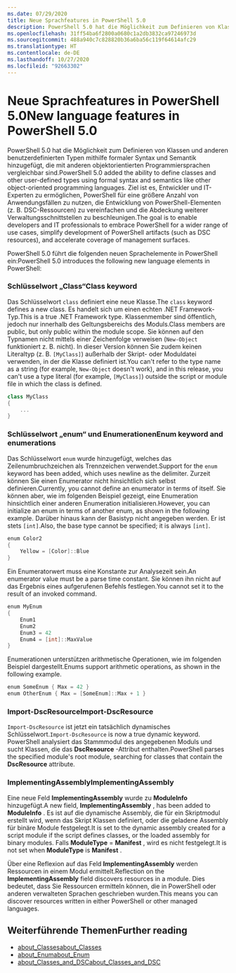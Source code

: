 ```yaml
---
ms.date: 07/29/2020
title: Neue Sprachfeatures in PowerShell 5.0
description: PowerShell 5.0 hat die Möglichkeit zum Definieren von Klassen und anderen benutzerdefinierten Typen mithilfe formaler Syntax und Semantik hinzugefügt, die mit anderen objektorientierten Programmiersprachen vergleichbar sind.
ms.openlocfilehash: 31ff54ba6f2800a0680c1a2db3832ca97246973d
ms.sourcegitcommit: 488a940c7c828820b36a6ba56c119f64614afc29
ms.translationtype: HT
ms.contentlocale: de-DE
ms.lasthandoff: 10/27/2020
ms.locfileid: "92663302"
---
```

# <a name="new-language-features-in-powershell-50"></a><span data-ttu-id="16398-103">Neue Sprachfeatures in PowerShell 5.0</span><span class="sxs-lookup"><span data-stu-id="16398-103">New language features in PowerShell 5.0</span></span>

<span data-ttu-id="16398-104">PowerShell 5.0 hat die Möglichkeit zum Definieren von Klassen und anderen benutzerdefinierten Typen mithilfe formaler Syntax und Semantik hinzugefügt, die mit anderen objektorientierten Programmiersprachen vergleichbar sind.</span><span class="sxs-lookup"><span data-stu-id="16398-104">PowerShell 5.0 added the ability to define classes and other user-defined types using formal syntax and semantics like other object-oriented programming languages.</span></span> <span data-ttu-id="16398-105">Ziel ist es, Entwickler und IT-Experten zu ermöglichen, PowerShell für eine größere Anzahl von Anwendungsfällen zu nutzen, die Entwicklung von PowerShell-Elementen (z. B. DSC-Ressourcen) zu vereinfachen und die Abdeckung weiterer Verwaltungsschnittstellen zu beschleunigen.</span><span class="sxs-lookup"><span data-stu-id="16398-105">The goal is to enable developers and IT professionals to embrace PowerShell for a wider range of use cases, simplify development of PowerShell artifacts (such as DSC resources), and accelerate coverage of management surfaces.</span></span>

<span data-ttu-id="16398-106">PowerShell 5.0 führt die folgenden neuen Sprachelemente in PowerShell ein:</span><span class="sxs-lookup"><span data-stu-id="16398-106">PowerShell 5.0 introduces the following new language elements in PowerShell:</span></span>

### <a name="class-keyword"></a><span data-ttu-id="16398-107">Schlüsselwort „Class“</span><span class="sxs-lookup"><span data-stu-id="16398-107">Class keyword</span></span>

<span data-ttu-id="16398-108">Das Schlüsselwort `class` definiert eine neue Klasse.</span><span class="sxs-lookup"><span data-stu-id="16398-108">The `class` keyword defines a new class.</span></span> <span data-ttu-id="16398-109">Es handelt sich um einen echten .NET Framework-Typ.</span><span class="sxs-lookup"><span data-stu-id="16398-109">This is a true .NET Framework type.</span></span> <span data-ttu-id="16398-110">Klassenmember sind öffentlich, jedoch nur innerhalb des Geltungsbereichs des Moduls.</span><span class="sxs-lookup"><span data-stu-id="16398-110">Class members are public, but only public within the module scope.</span></span> <span data-ttu-id="16398-111">Sie können auf den Typnamen nicht mittels einer Zeichenfolge verweisen (`New-Object` funktioniert z. B. nicht). In dieser Version können Sie zudem keinen Literaltyp (z. B. `[MyClass]`) außerhalb der Skript- oder Moduldatei verwenden, in der die Klasse definiert ist.</span><span class="sxs-lookup"><span data-stu-id="16398-111">You can't refer to the type name as a string (for example, `New-Object` doesn't work), and in this release, you can't use a type literal (for example, `[MyClass]`) outside the script or module file in which the class is defined.</span></span>

```powershell
class MyClass
{
    ...
}
```

### <a name="enum-keyword-and-enumerations"></a><span data-ttu-id="16398-112">Schlüsselwort „enum“ und Enumerationen</span><span class="sxs-lookup"><span data-stu-id="16398-112">Enum keyword and enumerations</span></span>

<span data-ttu-id="16398-113">Das Schlüsselwort `enum` wurde hinzugefügt, welches das Zeilenumbruchzeichen als Trennzeichen verwendet.</span><span class="sxs-lookup"><span data-stu-id="16398-113">Support for the `enum` keyword has been added, which uses newline as the delimiter.</span></span> <span data-ttu-id="16398-114">Zurzeit können Sie einen Enumerator nicht hinsichtlich sich selbst definieren.</span><span class="sxs-lookup"><span data-stu-id="16398-114">Currently, you cannot define an enumerator in terms of itself.</span></span> <span data-ttu-id="16398-115">Sie können aber, wie im folgenden Beispiel gezeigt, eine Enumeration hinsichtlich einer anderen Enumeration initialisieren.</span><span class="sxs-lookup"><span data-stu-id="16398-115">However, you can initialize an enum in terms of another enum, as shown in the following example.</span></span> <span data-ttu-id="16398-116">Darüber hinaus kann der Basistyp nicht angegeben werden. Er ist stets `[int]`.</span><span class="sxs-lookup"><span data-stu-id="16398-116">Also, the base type cannot be specified; it is always `[int]`.</span></span>

```powershell
enum Color2
{
    Yellow = [Color]::Blue
}
```

<span data-ttu-id="16398-117">Ein Enumeratorwert muss eine Konstante zur Analysezeit sein.</span><span class="sxs-lookup"><span data-stu-id="16398-117">An enumerator value must be a parse time constant.</span></span> <span data-ttu-id="16398-118">Sie können ihn nicht auf das Ergebnis eines aufgerufenen Befehls festlegen.</span><span class="sxs-lookup"><span data-stu-id="16398-118">You cannot set it to the result of an invoked command.</span></span>

```powershell
enum MyEnum
{
    Enum1
    Enum2
    Enum3 = 42
    Enum4 = [int]::MaxValue
}
```

<span data-ttu-id="16398-119">Enumerationen unterstützen arithmetische Operationen, wie im folgenden Beispiel dargestellt.</span><span class="sxs-lookup"><span data-stu-id="16398-119">Enums support arithmetic operations, as shown in the following example.</span></span>

```powershell
enum SomeEnum { Max = 42 }
enum OtherEnum { Max = [SomeEnum]::Max + 1 }
```

### <a name="import-dscresource"></a><span data-ttu-id="16398-120">Import-DscResource</span><span class="sxs-lookup"><span data-stu-id="16398-120">Import-DscResource</span></span>

<span data-ttu-id="16398-121">`Import-DscResource` ist jetzt ein tatsächlich dynamisches Schlüsselwort.</span><span class="sxs-lookup"><span data-stu-id="16398-121">`Import-DscResource` is now a true dynamic keyword.</span></span> <span data-ttu-id="16398-122">PowerShell analysiert das Stammmodul des angegebenen Moduls und sucht Klassen, die das **DscResource** -Attribut enthalten.</span><span class="sxs-lookup"><span data-stu-id="16398-122">PowerShell parses the specified module's root module, searching for classes that contain the **DscResource** attribute.</span></span>

### <a name="implementingassembly"></a><span data-ttu-id="16398-123">ImplementingAssembly</span><span class="sxs-lookup"><span data-stu-id="16398-123">ImplementingAssembly</span></span>

<span data-ttu-id="16398-124">Eine neue Feld **ImplementingAssembly** wurde zu **ModuleInfo** hinzugefügt.</span><span class="sxs-lookup"><span data-stu-id="16398-124">A new field, **ImplementingAssembly** , has been added to **ModuleInfo** .</span></span> <span data-ttu-id="16398-125">Es ist auf die dynamische Assembly, die für ein Skriptmodul erstellt wird, wenn das Skript Klassen definiert, oder die geladene Assembly für binäre Module festgelegt.</span><span class="sxs-lookup"><span data-stu-id="16398-125">It is set to the dynamic assembly created for a script module if the script defines classes, or the loaded assembly for binary modules.</span></span> <span data-ttu-id="16398-126">Falls **ModuleType** = **Manifest** , wird es nicht festgelegt.</span><span class="sxs-lookup"><span data-stu-id="16398-126">It is not set when **ModuleType** is **Manifest** .</span></span>

<span data-ttu-id="16398-127">Über eine Reflexion auf das Feld **ImplementingAssembly** werden Ressourcen in einem Modul ermittelt.</span><span class="sxs-lookup"><span data-stu-id="16398-127">Reflection on the **ImplementingAssembly** field discovers resources in a module.</span></span> <span data-ttu-id="16398-128">Dies bedeutet, dass Sie Ressourcen ermitteln können, die in PowerShell oder anderen verwalteten Sprachen geschrieben wurden.</span><span class="sxs-lookup"><span data-stu-id="16398-128">This means you can discover resources written in either PowerShell or other managed languages.</span></span>

## <a name="further-reading"></a><span data-ttu-id="16398-129">Weiterführende Themen</span><span class="sxs-lookup"><span data-stu-id="16398-129">Further reading</span></span>

- [<span data-ttu-id="16398-130">about_Classes</span><span class="sxs-lookup"><span data-stu-id="16398-130">about_Classes</span></span>](/powershell/module/microsoft.powershell.core/about/about_classes)
- [<span data-ttu-id="16398-131">about_Enum</span><span class="sxs-lookup"><span data-stu-id="16398-131">about_Enum</span></span>](/powershell/module/microsoft.powershell.core/about/about_enum)
- [<span data-ttu-id="16398-132">about_Classes_and_DSC</span><span class="sxs-lookup"><span data-stu-id="16398-132">about_Classes_and_DSC</span></span>](/powershell/module/psdesiredstateconfiguration/about/about_classes_and_dsc)
